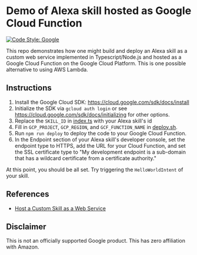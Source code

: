 # Demo of Alexa skill hosted as Google Cloud Function 

[![Code Style: Google](https://img.shields.io/badge/code%20style-google-blueviolet.svg)](https://github.com/google/gts)

This repo demonstrates how one might build and deploy an Alexa skill as a custom web service
implemented in Typescript/Node.js and hosted as a Google Cloud Function on the Google Cloud
Platform. This is one possible alternative to using AWS Lambda.

## Instructions

1. Install the Google Cloud SDK: <https://cloud.google.com/sdk/docs/install>
2. Initialize the SDK via `gcloud auth login` or see <https://cloud.google.com/sdk/docs/initializing> for other options.
3. Replace the `SKILL_ID` in [index.ts](./src/index.ts) with your Alexa skill's id
4. Fill in `GCP_PROJECT`, `GCP_REGION`, and `GCF_FUNCTION_NAME` in [deploy.sh](./bin/deploy.sh).
5. Run `npm run deploy` to deploy the code to your Google Cloud Function.
6. In the Endpoint section of your Alexa skill's developer console, set the endpoint type to HTTPS,
add the URL for your Cloud Function, and set the SSL certificate type to "My development endpoint is
a sub-domain that has a wildcard certificate from a certificate authority."

At this point, you should be all set. Try triggering the `HelloWorldIntent` of your skill.

## References

* [Host a Custom Skill as a Web Service](https://developer.amazon.com/en-US/docs/alexa/custom-skills/host-a-custom-skill-as-a-web-service.html)

## Disclaimer

This is not an officially supported Google product.
This has zero affiliation with Amazon.
